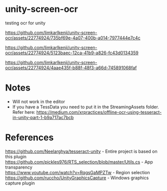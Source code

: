 # unity-screen-ocr
testing ocr for unity



https://github.com/limkarlkenji/unity-screen-ocr/assets/22774924/735bf69e-4a07-400b-a014-7977444e7c4c


https://github.com/limkarlkenji/unity-screen-ocr/assets/22774924/5123baec-12ca-41b9-a826-fc43d0134359


https://github.com/limkarlkenji/unity-screen-ocr/assets/22774924/4aae435f-b88f-48f3-a66d-745891068faf


# Notes

- Will not work in the editor
- If you have a TessData you need to put it in the StreamingAssets folder. Refer here: https://medium.com/xrpractices/offline-ocr-using-tesseract-in-unity-part-1-b9a717ac7bcb


# References

https://github.com/Neelarghya/tesseract-unity - Entire project is based on this plugin
https://github.com/pickles976/RTS_selection/blob/master/Utils.cs - App transparency      
https://www.youtube.com/watch?v=RqgsGaMPZTw - Region selection    
https://github.com/ruccho/UnityGraphicsCapture - Windows graphics capture plugin    
